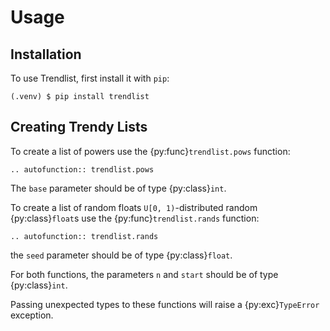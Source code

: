 # Usage

## Installation

To use Trendlist, first install it with `pip`:

```console
(.venv) $ pip install trendlist
```

## Creating Trendy Lists

To create a list of powers
use the {py:func}`trendlist.pows` function:

```{eval-rst}
.. autofunction:: trendlist.pows
```
The `base` parameter should be of type {py:class}`int`.

To create a list of random floats `U[0, 1)`-distributed random {py:class}`float`s
use the {py:func}`trendlist.rands` function:

```{eval-rst}
.. autofunction:: trendlist.rands
```
the `seed` parameter should be of type {py:class}`float`.

For both functions, the parameters `n` and `start` should be of type {py:class}`int`.

Passing unexpected types to these functions will raise a {py:exc}`TypeError` exception.
